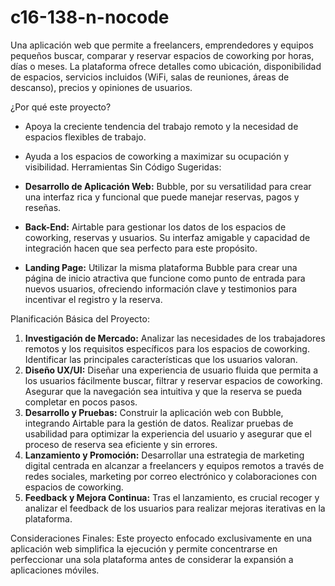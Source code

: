 # c16-138-n-nocode

Una aplicación web que permite a freelancers, emprendedores y
equipos pequeños buscar, comparar y reservar espacios de
coworking por horas, días o meses. La plataforma ofrece detalles
como ubicación, disponibilidad de espacios, servicios incluidos (WiFi, salas de reuniones, áreas de descanso), precios y opiniones de
usuarios.

¿Por qué este proyecto?
- Apoya la creciente tendencia del trabajo remoto y la necesidad de
espacios flexibles de trabajo.
- Ayuda a los espacios de coworking a maximizar su ocupación y
visibilidad.
 Herramientas Sin Código Sugeridas:
- **Desarrollo de Aplicación Web:** Bubble, por su versatilidad para
crear una interfaz rica y funcional que puede manejar reservas,
pagos y reseñas.

- **Back-End:** Airtable para gestionar los datos de los espacios de
coworking, reservas y usuarios. Su interfaz amigable y capacidad
de integración hacen que sea perfecto para este propósito.
- **Landing Page:** Utilizar la misma plataforma Bubble para crear
una página de inicio atractiva que funcione como punto de entrada
para nuevos usuarios, ofreciendo información clave y testimonios
para incentivar el registro y la reserva.

 Planificación Básica del Proyecto:
1. **Investigación de Mercado:** Analizar las necesidades de los
trabajadores remotos y los requisitos específicos para los espacios
de coworking. Identificar las principales características que los
usuarios valoran.
2. **Diseño UX/UI:** Diseñar una experiencia de usuario fluida que
permita a los usuarios fácilmente buscar, filtrar y reservar espacios
de coworking. Asegurar que la navegación sea intuitiva y que la
reserva se pueda completar en pocos pasos.
3. **Desarrollo y Pruebas:** Construir la aplicación web con
Bubble, integrando Airtable para la gestión de datos. Realizar
pruebas de usabilidad para optimizar la experiencia del usuario y
asegurar que el proceso de reserva sea eficiente y sin errores.
4. **Lanzamiento y Promoción:** Desarrollar una estrategia de
marketing digital centrada en alcanzar a freelancers y equipos
remotos a través de redes sociales, marketing por correo
electrónico y colaboraciones con espacios de coworking.
5. **Feedback y Mejora Continua:** Tras el lanzamiento, es crucial
recoger y analizar el feedback de los usuarios para realizar mejoras
iterativas en la plataforma.

 Consideraciones Finales:
Este proyecto enfocado exclusivamente en una aplicación web
simplifica la ejecución y permite concentrarse en perfeccionar una
sola plataforma antes de considerar la expansión a aplicaciones
móviles.
